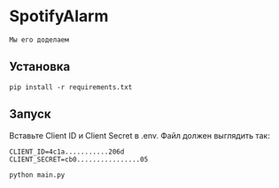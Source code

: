 # SpotifyAlarm
    Мы его доделаем


## Установка

```
pip install -r requirements.txt
```

## Запуск
Вставьте Client ID и Client Secret в .env.
Файл должен выглядить так:

```
CLIENT_ID=4c1a...........206d
CLIENT_SECRET=cb0................05
```

```
python main.py
```
